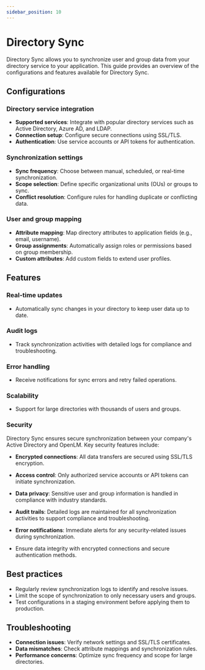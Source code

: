 ```yaml
---
sidebar_position: 10
---
```


# Directory Sync

Directory Sync allows you to synchronize user and group data from your directory service to your application. This guide provides an overview of the configurations and features available for Directory Sync.

## Configurations

###  Directory service integration

- **Supported services**: Integrate with popular directory services such as Active Directory, Azure AD, and LDAP.  
- **Connection setup**: Configure secure connections using SSL/TLS.  
- **Authentication**: Use service accounts or API tokens for authentication.  

###  Synchronization settings

- **Sync frequency**: Choose between manual, scheduled, or real-time synchronization.  
- **Scope selection**: Define specific organizational units (OUs) or groups to sync.  
- **Conflict resolution**: Configure rules for handling duplicate or conflicting data.  

### User and group mapping

- **Attribute mapping**: Map directory attributes to application fields (e.g., email, username).  
- **Group assignments**: Automatically assign roles or permissions based on group membership.  
- **Custom attributes**: Add custom fields to extend user profiles.  

## Features

###  Real-time updates

- Automatically sync changes in your directory to keep user data up to date.  

### Audit logs

- Track synchronization activities with detailed logs for compliance and troubleshooting.  

### Error handling

- Receive notifications for sync errors and retry failed operations.  

### Scalability

- Support for large directories with thousands of users and groups.  
### Security

Directory Sync ensures secure synchronization between your company's Active Directory and OpenLM. Key security features include:

- **Encrypted connections**: All data transfers are secured using SSL/TLS encryption.  
- **Access control**: Only authorized service accounts or API tokens can initiate synchronization.  
- **Data privacy**: Sensitive user and group information is handled in compliance with industry standards.  
- **Audit trails**: Detailed logs are maintained for all synchronization activities to support compliance and troubleshooting.  
- **Error notifications**: Immediate alerts for any security-related issues during synchronization.  

- Ensure data integrity with encrypted connections and secure authentication methods.  

## Best practices

- Regularly review synchronization logs to identify and resolve issues.  
- Limit the scope of synchronization to only necessary users and groups.  
- Test configurations in a staging environment before applying them to production.  

## Troubleshooting

- **Connection issues**: Verify network settings and SSL/TLS certificates.  
- **Data mismatches**: Check attribute mappings and synchronization rules.  
- **Performance concerns**: Optimize sync frequency and scope for large directories.  
